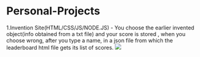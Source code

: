 # Personal-Projects
1.Invention Site(HTML/CSS/JS/NODE.JS) - You choose the earlier invented object(info obtained from a txt file) and your score is stored , when you choose wrong, after you type a name, in a json file from which the leaderboard html file gets its list of scores.
<img src="https://imgur.com/ktRUdB3">


